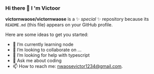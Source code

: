 ### Hi there 👋 I 'm Victoor


**victornwaose/victornwaose** is a ✨ _special_ ✨ repository because its `README.md` (this file) appears on your GitHub profile.

Here are some ideas to get you started:

- 🌱 I’m currently learning node
- 👯 I’m looking to collaborate on ...
- 🤔 I’m looking for help with  typescript
- 💬 Ask me about coding
- 📫 How to reach me: nwaosevictor1234@gmail.com.
